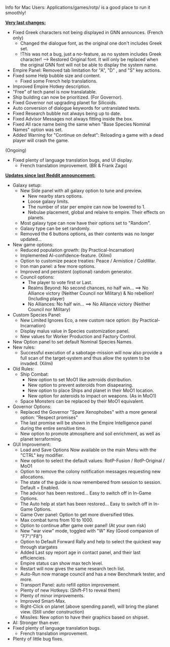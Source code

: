 Info for Mac Users: Applications/games/rotp/ is a good place to run it smoothly!


<b><ins>Very last changes:</ins></b>

- Fixed Greek characters not being displayed in GNN announces. (French only)
  - Changed the dialogue font, as the original one don't includes Greek set.
  - !This was not a bug, just a no-feature, as no system includes Greek character!
  --> Restored Original font. It will only be replaced when the original GNN font will not be able to display the system name.
- Empire Panel: Removed tab limitation for "A", "D" , and "S" key actions.
- Fixed some Help bubble size and content.
  - Fixed some French help translations.
- Improved Empire Hotkey description.
- "Free" of tech panel is now translatable.
- Ship building can now be prioritized. (For Governor).
- Fixed Governor not upgrading planet for Silicoids.
- Auto conversion of dialogue keywords for untranslated texts.
- Fixed Research bubble not always being up to date.
- Fixed Advisor Messages not always fitting inside the box. 
- Fixed All race name being the same when "Base Species Nominal Names" option was set.
- Added Warning for "Continue on defeat": Reloading a game with a dead player will crash the game.

(Ongoing)
- Fixed plenty of language translation bugs, and UI display.
  - French translation improvement. (BR & Frank Zago)


<b><ins>Updates since last Reddit announcement:</ins></b>

- Galaxy setup:
  - New Side panel with all galaxy option to tune and preview.
    - New nearby stars options.
    - Loose galaxy limits.
    - The number of star per empire can now be lowered to 1.
    - Nebulae placement, global and relaive to empire. Their effects on planets.
  - Most galaxy type can now have their options set to "Random".
  - Galaxy type can be set randomly.
  - Removed the 6 buttons options, as their contents was no longer updated...
- New game options:
  - Reduced population growth: (by Practical-Incarnation)
  - Implemented AI-confidence-feature. (Xilmi)
  - Option to customize peace treaties: Peace / Armistice / ColdWar.
  - Iron man panel: a few more options.
  - Improved and persistent (optional) random generator.
  - Council options:
    - The player to vote first or Last.
    - Realms Beyond: No second chances, no half win... ==> No Alliance victory (Neither Council nor Military) & No rebellion! (Including player)
    - No Alliances: No half win... ==> No Alliance victory (Neither Council nor Military)
- Custom Species Panel:
  - New Limited Ignores Eco, a new custom race option: (by Practical-Incarnation)
  - Display malus value in Species customization panel.
  - New values for Worker Production and Factory Control.
- New Option panel to set default Nominal Species Names.
- New rules:
  - Successful execution of a sabotage-mission will now also provide a full scan of the target-system and thus allow the system to be invaded. (Xilmi)
- Old Rules:
  - Ship Combat:
    - New option to set MoO1 like astrroids distribution.
    - New option to prevent asteroids from disapearing.
    - New option to place Ships and planet in their MoO1 location.
    - New option for asteroids to impact on weapons. (As in MoO1)
  - Space Monsters can be replaced by their MoO1 equivalent.
- Governor Options:
  - Replaced the Governor "Spare Xenophobes" with a more general option: "Respect promises"
  - The last promise will be shown in the Empire Intelligence panel during the entire sensitive time.
  - New option to promote atmosphere and soil enrichment, as well as planet terraforming.
- GUI Improvement:
  - Load and Save Options Now available on the main Menu with the "CTRL" key modifier.
  - New option to select the default values: RotP-Fusion / RotP-Original / MoO1
  - Option to remove the colony notification messages requesting new allocations.
  - The state of the guide is now remembered from session to session. Default = Enabled.
  - The advisor has been restored... Easy to switch off in In-Game Options.
  - The Auto help at start has been restored... Easy to switch off in In-Game Options.
  - Game Over panel: Option to get more diversified titles.
  - Max combat turns from 10 to 1000.
  - Option to continue after game over panel! (At your own risk)
  - New "war view" mode, toggled with "W" Key (Good companion of "F7"/"F8")
  - Option to Default Forward Rally and help to select the quickest way through stargates
  - Added Last spy report age in contact panel, and their last efficiencies.
  - Empire status can show max tech level.
  - Restart will now gives the same research tech list.
  - Auto-Run now manage council and has a new Benchmark tester, and more.
  - Transport Panel: auto refill option improvement.
  - Plenty of new Hotkeys: (Shift-F1 to reveal them)
  - Plenty of minor improvements.
  - Improved Smart-Max.
  - Right-Click on planet (above spending panel), will bring the planet view. (Still under construction)
  - Missiles: New option to have their graphics based on shipset.
- AI: Stronger than ever.
- Fixed plenty of language translation bugs.
  - French translation improvement.
- Plenty of little bug fixes.
